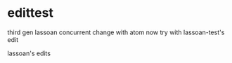 # edittest

third gen lassoan
concurrent change with atom
now try with lassoan-test's edit

lassoan's edits
